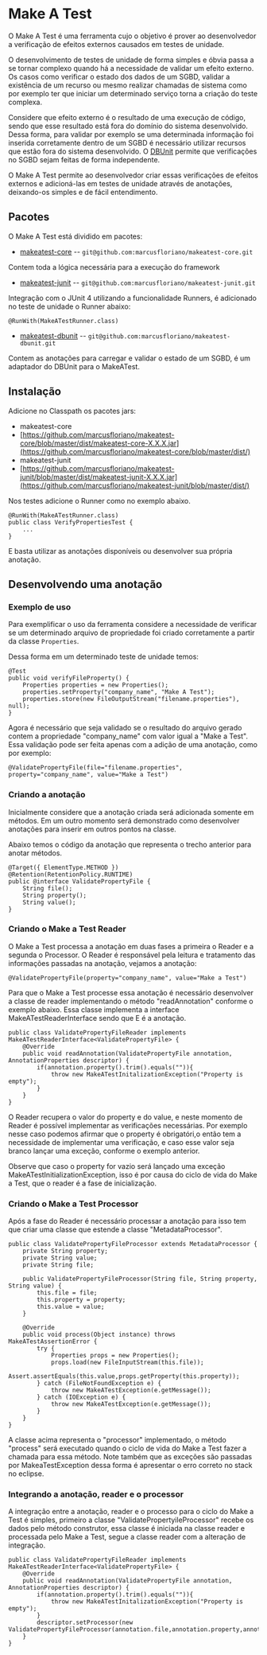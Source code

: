 Make A Test
===========

O Make A Test é uma ferramenta cujo o objetivo é prover ao desenvolvedor a verificação de efeitos externos causados em testes de unidade.

O desenvolvimento de testes de unidade de forma simples e óbvia passa a se tornar complexo quando há a necessidade de validar um efeito externo. Os casos como verificar o estado dos dados de um SGBD, validar a existência de um recurso ou mesmo realizar chamadas de sistema como por exemplo ter que iniciar um determinado serviço torna a criação do teste complexa.

Considere que efeito externo é o resultado de uma execução de código, sendo que esse resultado está fora do domínio do sistema desenvolvido. Dessa forma, para validar por exemplo se uma determinada informação foi inserida corretamente dentro de um SGBD é necessário utilizar recursos que estão fora do sistema desenvolvido. O [DBUnit](http://www.dbunit.org) permite que verificações no SGBD sejam feitas de forma independente.

O Make A Test permite ao desenvolvedor criar essas verificações de efeitos externos e adicioná-las em testes de unidade através de anotações, deixando-os simples e de fácil entendimento.

Pacotes
-------

O Make A Test está dividido em pacotes:

- [makeatest-core](http://github.com/marcusfloriano/makeatest-core.git) -- `git@github.com:marcusfloriano/makeatest-core.git`

Contem toda a lógica necessária para a execução do framework

- [makeatest-junit](http://github.com/marcusfloriano/makeatest-junit.git) -- `git@github.com:marcusfloriano/makeatest-junit.git`

Integração com o JUnit 4 utilizando a funcionalidade Runners, é adicionado no teste de unidade o Runner abaixo:

    @RunWith(MakeATestRunner.class)

- [makeatest-dbunit](http://github.com/marcusfloriano/makeatest-dbunit.git) -- `git@github.com:marcusfloriano/makeatest-dbunit.git`

Contem as anotações para carregar e validar o estado de um SGBD, é um adaptador do DBUnit para o MakeATest.

Instalação
----------

Adicione no Classpath os pacotes jars:

- makeatest-core
 - [https://github.com/marcusfloriano/makeatest-core/blob/master/dist/makeatest-core-X.X.X.jar](https://github.com/marcusfloriano/makeatest-core/blob/master/dist/)
- makeatest-junit
 - [https://github.com/marcusfloriano/makeatest-junit/blob/master/dist/makeatest-junit-X.X.X.jar](https://github.com/marcusfloriano/makeatest-junit/blob/master/dist/)

Nos testes adicione o Runner como no exemplo abaixo.

	@RunWith(MakeATestRunner.class)
	public class VerifyPropertiesTest {
		...
	}

E basta utilizar as anotações disponíveis ou desenvolver sua própria anotação.

Desenvolvendo uma anotação
--------------------------

### Exemplo de uso

Para exemplificar o uso da ferramenta considere a necessidade de verificar se um determinado arquivo de propriedade foi criado corretamente a partir da classe `Properties`.

Dessa forma em um determinado teste de unidade temos:

	@Test
	public void verifyFileProperty() {
		Properties properties = new Properties();
		properties.setProperty("company_name", "Make A Test");
		properties.store(new FileOutputStream("filename.properties"), null);
	}
	
Agora é necessário que seja validado se o resultado do arquivo gerado contem a propriedade "company_name" com valor igual a "Make a Test". Essa validação pode ser feita apenas com a adição de uma anotação, como por exemplo:

	@ValidatePropertyFile(file="filename.properties", property="company_name", value="Make a Test")

### Criando a anotação

Inicialmente considere que a anotação criada será adicionada somente em métodos. Em um outro momento será demonstrado como desenvolver anotações para inserir em outros pontos na classe.

Abaixo temos o código da anotação que representa o trecho anterior para anotar métodos.

	@Target({ ElementType.METHOD })
	@Retention(RetentionPolicy.RUNTIME)
	public @interface ValidatePropertyFile {
		String file();
		String property();
		String value();
	}

### Criando o Make a Test Reader

O Make a Test processa a anotação em duas fases a primeira o Reader e a segunda o Processor.
O Reader é responsável pela leitura e tratamento das informações passadas na anotação, vejamos a anotação:

	@ValidatePropertyFile(property="company_name", value="Make a Test")

Para que o Make a Test processe essa anotação é necessário desenvolver a classe de reader implementando o método "readAnnotation" conforme o exemplo abaixo. Essa classe implementa a interface MakeATestReaderInterface<E> sendo que E é a anotação.

	public class ValidatePropertyFileReader implements MakeATestReaderInterface<ValidatePropertyFile> {
		@Override
		public void readAnnotation(ValidatePropertyFile annotation, AnnotationProperties descriptor) {
			if(annotation.property().trim().equals("")){
				throw new MakeATestInitalizationException("Property is empty");
			}
		}
	}
	
O Reader recupera o valor do property e do value, e neste momento de Reader é possível implementar as verificações necessárias. Por exemplo nesse caso podemos afirmar que o property é obrigatóri,o então tem a necessidade de implementar uma verificação, e caso esse valor seja branco lançar uma exceção, conforme o exemplo anterior.

Observe que caso o property for vazio será lançado uma exceção MakeATestInitializationException, isso é por causa do ciclo de vida do Make a Test, que o reader é a fase de inicialização.

### Criando o Make a Test Processor

Após a fase do Reader é necessário processar a anotação para isso tem que criar uma classe que estende a classe "MetadataProcessor".

	public class ValidatePropertyFileProcessor extends MetadataProcessor {
		private String property;
		private String value;
		private String file;
		
		public ValidatePropertyFileProcessor(String file, String property, String value) {
			this.file = file;
			this.property = property;
			this.value = value;
		}
		
		@Override
		public void process(Object instance) throws MakeATestAssertionError {
			try {
				Properties props = new Properties();
				props.load(new FileInputStream(this.file));
				Assert.assertEquals(this.value,props.getProperty(this.property));
			} catch (FileNotFoundException e) {
				throw new MakeATestException(e.getMessage());
			} catch (IOException e) {
				throw new MakeATestException(e.getMessage());
			}
		}
	}

A classe acima representa o "processor" implementado, o método "process" será executado quando o ciclo de vida do Make a Test fazer a chamada para essa método. Note também que as exceções são passadas por MakeaTestException dessa forma é apresentar o erro correto no stack no eclipse.

### Integrando a anotação, reader e o processor

A integração entre a anotação, reader e o processo para o ciclo do Make a Test é simples, primeiro a classe "ValidatePropertyileProcessor" recebe os dados pelo método construtor, essa classe é iniciada na classe reader e processada pelo Make a Test, segue a classe reader com a alteração de integração.  

	public class ValidatePropertyFileReader implements MakeATestReaderInterface<ValidatePropertyFile> {
		@Override
		public void readAnnotation(ValidatePropertyFile annotation, AnnotationProperties descriptor) {
			if(annotation.property().trim().equals("")){
				throw new MakeATestInitalizationException("Property is empty");
			}
			descriptor.setProcessor(new ValidatePropertyFileProcessor(annotation.file,annotation.property,annotation.value));
		}
	}




